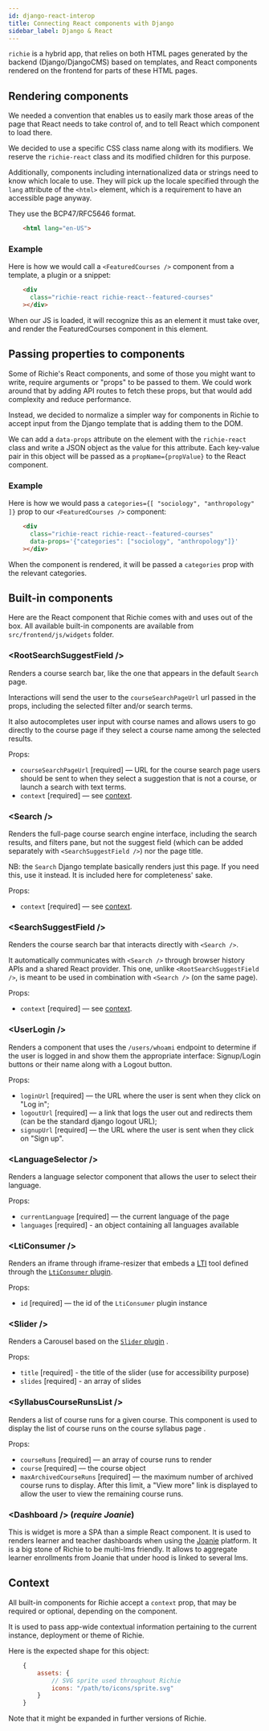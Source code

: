 ```yaml
---
id: django-react-interop
title: Connecting React components with Django
sidebar_label: Django & React
---
```


`richie` is a hybrid app, that relies on both HTML pages generated by the backend (Django/DjangoCMS) based on templates, and React components rendered on the frontend for parts of these HTML pages.

## Rendering components

We needed a convention that enables us to easily mark those areas of the page that React needs to take control of, and to tell React which component to load there.

We decided to use a specific CSS class name along with its modifiers. We reserve the `richie-react` class and its modified children for this purpose.

Additionally, components including internationalized data or strings need to know which locale to use. They will pick up the locale specified through the `lang` attribute of the `<html>` element, which is a requirement to have an accessible page anyway.

They use the BCP47/RFC5646 format.

```html
    <html lang="en-US">
```

### Example

Here is how we would call a `<FeaturedCourses />` component from a template, a plugin or a snippet:

```html
    <div
      class="richie-react richie-react--featured-courses"
    ></div>
```

When our JS is loaded, it will recognize this as an element it must take over, and render the FeaturedCourses component in this element.

## Passing properties to components

Some of Richie's React components, and some of those you might want to write, require arguments or "props" to be passed to them. We could work around that by adding API routes to fetch these props, but that would add complexity and reduce performance.

Instead, we decided to normalize a simpler way for components in Richie to accept input from the Django template that is adding them to the DOM.

We can add a `data-props` attribute on the element with the `richie-react` class and write a JSON object as the value for this attribute. Each key-value pair in this object will be passed as a `propName={propValue}` to the React component.

### Example

Here is how we would pass a `categories={[ "sociology", "anthropology" ]}` prop to our `<FeaturedCourses />` component:

```html
    <div
      class="richie-react richie-react--featured-courses"
      data-props='{"categories": ["sociology", "anthropology"]}'
    ></div>
```

When the component is rendered, it will be passed a `categories` prop with the relevant categories.

## Built-in components

Here are the React component that Richie comes with and uses out of the box. All available 
built-in components are available from `src/frontend/js/widgets` folder.

### &lt;RootSearchSuggestField /&gt;

Renders a course search bar, like the one that appears in the default `Search` page.

Interactions will send the user to the `courseSearchPageUrl` url passed in the props, including the selected filter and/or search terms.

It also autocompletes user input with course names and allows users to go directly to the course page if they select a course name among the selected results.

Props:

- `courseSearchPageUrl` [required] — URL for the course search page users should be sent to when they select a suggestion that is not a course, or launch a search with text terms.
- `context` [required] — see [context](#context).

### &lt;Search /&gt;

Renders the full-page course search engine interface, including the search results, and filters pane, but not the suggest field (which can be added separately with `<SearchSuggestField />`) nor the page title.

NB: the `Search` Django template basically renders just this page. If you need this, use it instead. It is included here for completeness' sake.

Props:

- `context` [required] — see [context](#context).

### &lt;SearchSuggestField /&gt;

Renders the course search bar that interacts directly with `<Search />`.

It automatically communicates with `<Search />` through browser history APIs and a shared React provider. This one, unlike `<RootSearchSuggestField />`, is meant to be used in combination with `<Search />` (on the same page).

Props:

- `context` [required] — see [context](#context).

### &lt;UserLogin /&gt;

Renders a component that uses the `/users/whoami` endpoint to determine if the user is logged in and show them the appropriate interface: Signup/Login buttons or their name along with a Logout button.

Props:

- `loginUrl` [required] — the URL where the user is sent when they click on "Log in";
- `logoutUrl` [required] — a link that logs the user out and redirects them (can be the standard django logout URL);
- `signupUrl` [required] — the URL where the user is sent when they click on "Sign up".

### &lt;LanguageSelector /&gt;

Renders a language selector component that allows the user to select their language.

Props:

- `currentLanguage` [required] — the current language of the page
- `languages` [required] - an object containing all languages available

### &lt;LtiConsumer /&gt;

Renders an iframe through iframe-resizer that embeds a 
[LTI](https://en.wikipedia.org/wiki/Learning_Tools_Interoperability) tool defined
through the [`LtiConsumer` plugin](https://github.com/openfun/richie/blob/master/src/richie/plugins/lti_consumer).

Props:

- `id` [required] — the id of the `LtiConsumer` plugin instance

### &lt;Slider /&gt;

Renders a Carousel based on the [`Slider` plugin](https://github.com/openfun/richie/blob/master/src/richie/plugins/slider) .

Props:

- `title` [required] - the title of the slider (use for accessibility purpose)
- `slides` [required] - an array of slides

### &lt;SyllabusCourseRunsList /&gt;

Renders a list of course runs for a given course. This component is used to display the list of course runs
on the course syllabus page .

Props:

- `courseRuns` [required] — an array of course runs to render
- `course` [required] — the course object
- `maxArchivedCourseRuns` [required] — the maximum number of archived course runs to display. After this limit, a "View more" link is displayed to allow the user to view the remaining course runs.

### &lt;Dashboard /&gt; (*require Joanie*)

This is widget is more a SPA than a simple React component. It is used to renders
learner and teacher dashboards when using the [Joanie](https://github.com/openfun/joanie)
platform. It is a big stone of Richie to be multi-lms friendly. It allows
 to aggregate learner enrollments from Joanie that under hood is linked to
 several lms.

## Context

All built-in components for Richie accept a `context` prop, that may be required or optional, depending on the component.

It is used to pass app-wide contextual information pertaining to the current instance, deployment or theme of Richie.

Here is the expected shape for this object:

```js
    {
        assets: {
            // SVG sprite used throughout Richie
            icons: "/path/to/icons/sprite.svg"
        }
    }
```
Note that it might be expanded in further versions of Richie.

